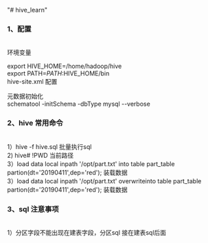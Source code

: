 "# hive_learn" 

<h3>1、配置 </h3><br>
环境变量

export HIVE_HOME=/home/hadoop/hive<br>
export PATH=$PATH:$HIVE_HOME/bin<br>
hive-site.xml 配置<br>
<!--
<property>
<name>javax.jdo.option.ConnectionURL</name>
<value>jdbc:mysql://weekend07:3306/hive?createDatabaseIfNotExist=true</value>
</property>
<property>
<name>javax.jdo.option.ConnectionDriverName</name>
<value>com.mysql.jdbc.Driver</value>
</property>
<property>
<name>javax.jdo.option.ConnectionUserName</name>
<value>root</value>
</property>
<property>
<name>javax.jdo.option.ConnectionPassword</name>
<value>123</value>
</property>
-->
元数据初始化<br>
schematool -initSchema -dbType mysql --verbose



<h3>2、hive 常用命令</h3><br>
1）hive  -f  hive.sql 批量执行sql<br>
2) hive# !PWD   当前路径<br>
3）load  data   local inpath '/opt/part.txt'  into table part_table partion(dt='20190411',dep='red');  装载数据<br>
3）load  data   local inpath '/opt/part.txt'  overwriteinto table part_table partion(dt='20190411',dep='red');  装载数据<br>





<h3>3、sql 注意事项</h3><br>
1）分区字段不能出现在建表字段，分区sql 接在建表sql后面<br>

